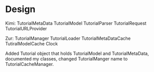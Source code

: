 # Design

Kimi:
TutorialMetaData
TutorialModel
TutorialParser
TutorialRequest
TutorialURLProvider

Zur:
TutorialManager
TutorialLoader
TutorialMetaDataCache
TutiralModelCache
Clock

Added Tutorial object that holds TutorialModel and TutorialMetaData, documented my classes, changed TutorialManger name to TutorialCacheManager.
